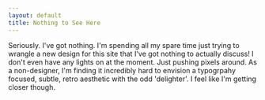 ```yaml
---
layout: default
title: Nothing to See Here
---
```


Seriously. I've got nothing. I'm spending all my spare time just trying to wrangle a new design for this site that I've got nothing to actually discuss! I don't even have any lights on at the moment. Just pushing pixels around. As a non-designer, I'm finding it incredibly hard to envision a typogrpahy focused, subtle, retro aesthetic with the odd 'delighter'. I feel like I'm getting closer though.